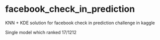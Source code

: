 # facebook_check_in_prediction

KNN + KDE solution for facebook check in prediction challenge in kaggle

Single model which ranked 17/1212 
